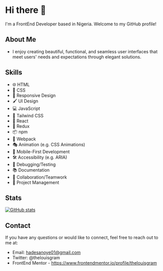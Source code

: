 # Hi there 👋

I'm a FrontEnd Developer based in Nigeria. Welcome to my GitHub profile!

## About Me

- I enjoy creating beautiful, functional, and seamless user interfaces that meet users' needs and expectations through elegant solutions.

## Skills

- 🌐 HTML
- 🎨 CSS
- 📐 Responsive Design
- 🖌️ UI Design
- 💻 JavaScript
- 💨 Tailwind CSS
- 🧪  React
- 🔄 Redux
- 📦 npm
- 🚀 Webpack
- 🎭 Animation (e.g. CSS Animations)
- 📱 Mobile-First Development
- 🛠️ Accessibility (e.g. ARIA)
- 🔧 Debugging/Testing
- 📚 Documentation
- 🤝 Collaboration/Teamwork
- 🚀 Project Management

## Stats

[![GitHub stats](https://github-readme-stats.vercel.app/api?username=thelouisgram&show_icons=true&count_private=true&theme=dark)](https://github.com/thelouisgram)

## Contact
If you have any questions or would like to connect, feel free to reach out to me at:

- Email: hadesanoye01@gmail.com
- Twitter: @thelouisgram
- FrontEnd Mentor - https://www.frontendmentor.io/profile/thelouisgram
